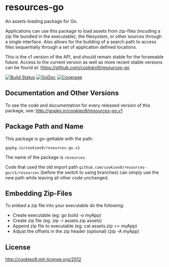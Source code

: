 resources-go
============

An assets-loading package for Go.

Applications can use this package to load assets from zip-files (incuding a zip file bundled in the executable),
the filesystem, or other sources through a single interface. Also allows for the building of a search path to access
files sequentially through a set of application defined locations.

This is the v1 version of the API, and should remain stable for the forseeable future. Access to the current version
as well as more recent stable versions can be found at: <https://github.com/cookieo9/resources-go>

[![Build Status](https://travis-ci.org/cookieo9/resources-go.svg?branch=v1)](https://travis-ci.org/cookieo9/resources-go)
[![GoDoc](https://godoc.org/gopkg.in/cookieo9/resources-go.v1?status.png)](https://godoc.org/gopkg.in/cookieo9/resources-go.v1)
[![Coverage](http://gocover.io/_badge/gopkg.in/cookieo9/resources-go.v1)](http://gocover.io/gopkg.in/cookieo9/resources-go.v1)

Documentation and Other Versions
--------------------------------

To see the code and documentation for every released version of this package, see: http://gopkg.in/cookieo9/resources-go.v1

Package Path and Name
---------------------

This package is go-gettable with the path:

	gopkg.in/cookieo9/resources-go.v1
	
The name of the package is `resources`. 

Code that used the old import path `github.com/cookieo9/resources-go/v1/resources` (before the switch to using branches) can simply use the new path while leaving all other code unchanged.

Embedding Zip-Files
-------------------

To embed a zip file into your executable do the following:
 - Create executable (eg: go build -o myApp)
 - Create zip file  (eg: zip -r assets.zip assets)
 - Append zip file to executable (eg: cat assets.zip >> myApp)
 - Adjust the offsets in the zip header (optional) (zip -A myApp)

License
-------
http://cookieo9.mit-license.org/2012

